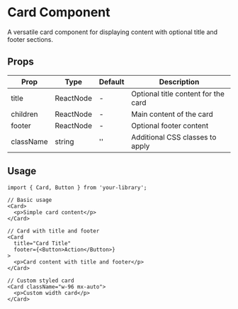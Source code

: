 # Card Component

A versatile card component for displaying content with optional title and footer sections.

## Props

| Prop | Type | Default | Description |
|------|------|---------|-------------|
| title | ReactNode | - | Optional title content for the card |
| children | ReactNode | - | Main content of the card |
| footer | ReactNode | - | Optional footer content |
| className | string | '' | Additional CSS classes to apply |

## Usage

```tsx
import { Card, Button } from 'your-library';

// Basic usage
<Card>
  <p>Simple card content</p>
</Card>

// Card with title and footer
<Card
  title="Card Title"
  footer={<Button>Action</Button>}
>
  <p>Card content with title and footer</p>
</Card>

// Custom styled card
<Card className="w-96 mx-auto">
  <p>Custom width card</p>
</Card>
```